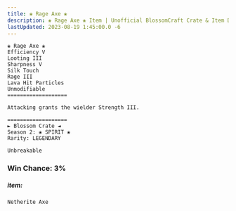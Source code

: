 ```yaml
---
title: ❀ Rage Axe ❀
description: ❀ Rage Axe ❀ Item | Unofficial BlossomCraft Crate & Item Documentation
lastUpdated: 2023-08-19 1:45:00.0 -6
---
```

```
❀ Rage Axe ❀
Efficiency V
Looting III
Sharpness V
Silk Touch
Rage III
Lava Hit Particles
Unmodifiable
===================

Attacking grants the wielder Strength III.

===================
► Blossom Crate ◄
Season 2: ❀ SPIRIT ❀
Rarity: LEGENDARY

Unbreakable
```
### Win Chance: 3%

##### item:
`Netherite Axe`